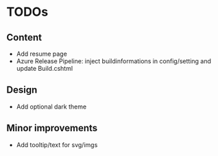 # TODOs

## Content
* Add resume page
* Azure Release Pipeline: inject buildinformations in config/setting and update Build.cshtml

## Design
* Add optional dark theme

## Minor improvements
* Add tooltip/text for svg/imgs
